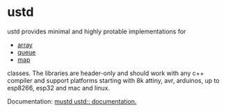 # ustd
ustd provides minimal and highly protable implementations for

* [array](https://muwerk.github.io/ustd/docs/classustd_1_1array.html)
* [queue](https://muwerk.github.io/ustd/docs/classustd_1_1queue.html)
* [map](https://muwerk.github.io/ustd/docs/classustd_1_1map.html)

classes. The libraries are header-only and should work with any c++ compiler and support platforms starting with 8k attiny, avr, arduinos, up to esp8266, esp32 and mac and linux.

Documentation: [mustd ustd:: documentation.](https://muwerk.github.io/ustd/docs/index.html)
